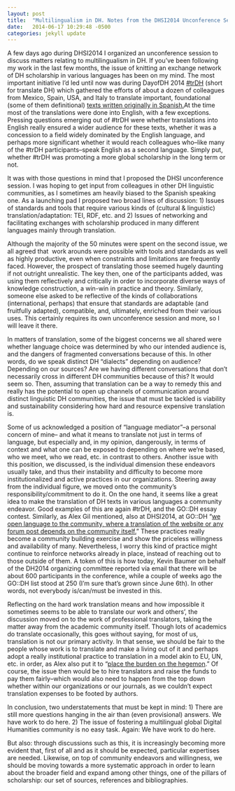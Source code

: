 ```yaml
---
layout: post
title:  "Multilingualism in DH. Notes from the DHSI2014 Unconference Session"
date:   2014-06-17 10:29:48 -0500
categories: jekyll update
---
```


A few days ago during DHSI2014 I organized an unconference session to
discuss matters relating to multilingualism in DH. If you’ve been
following my work in the last few months, the issue of knitting an
exchange network of DH scholarship in various languages has been on my
mind. The most important initiative I’d led until now was during DayofDH
2014
[\#trDH](http://dayofdh2014.matrix.msu.edu/groups/translation-group/)
(short for translate DH) which gathered the efforts of about a dozen of
colleagues from Mexico, Spain, USA, and Italy to translate important,
foundational (some of them definitional) [texts written originally in
Spanish.](http://dayofdh2014.matrix.msu.edu/redhd/)At the time most of
the translations were done into English, with a few exceptions. Pressing
questions emerging out of \#trDH were whether translations into English
really ensured a wider audience for these texts, whether it was a
concession to a field widely dominated by the English language, and
perhaps more significant whether it would reach colleagues who–like many
of the \#trDH participants–speak English as a second language. Simply
put, whether \#trDH was promoting a more global scholarship in the long
term or not.

It was with those questions in mind that I proposed the DHSI
unconference session. I was hoping to get input from colleagues in other
DH linguistic communities, as I sometimes am heavily biased to the
Spanish speaking one. As a launching pad I proposed two broad lines of
discussion: 1) Issues of standards and tools that require various kinds
of (cultural & linguistic) translation/adaptation: TEI, RDF, etc. and 2)
Issues of networking and facilitating exchanges with scholarship
produced in many different languages mainly through translation.

Although the majority of the 50 minutes were spent on the second issue,
we all agreed that  work arounds were possible with tools and standards
as well as highly productive, even when constraints and limitations are
frequently faced. However, the prospect of translating those seemed
hugely daunting if not outright unrealistic. The key then, one of the
participants added, was using them reflectively and critically in order
to incorporate diverse ways of knowledge construction, a win-win in
practice and theory. Similarly, someone else asked to be reflective of
the kinds of collaborations (international, perhaps) that ensure that
standards are adaptable (and fruitfully adapted), compatible, and,
ultimately, enriched from their various uses. This certainly requires
its own unconference session and more, so I will leave it there.

In matters of translation, some of the biggest concerns we all shared
were whether language choice was determined by who our intended audience
is, and the dangers of fragmented conversations because of this. In
other words, do we speak distinct DH “dialects” depending on audience?
Depending on our sources? Are we having different conversations that
don’t necessarily cross in different DH communities because of this? It
would seem so. Then, assuming that translation can be a way to remedy
this and really has the potential to open up channels of communication
around distinct linguistic DH communities, the issue that must be
tackled is viability and sustainability considering how hard and
resource expensive translation is.

Some of us acknowledged a position of “language mediator”–a personal
concern of mine– and what it means to translate not just in terms of
language, but especially and, in my opinion, dangerously, in terms of
context and what one can be exposed to depending on where we’re based,
who we meet, who we read, etc. in contrast to others. Another issue with
this position, we discussed, is the individual dimension these endeavors
usually take, and thus their instability and difficulty to become more
institutionalized and active practices in our organizations. Steering
away from the individual figure, we moved onto the community’s
responsibility/commitment to do it. On the one hand, it seems like a
great idea to make the translation of DH texts in various languages a
community endeavor. Good examples of this are again \#trDH, and the
GO::DH essay contest. Similarly, as Alex Gil mentioned, also at
DHSI2014, at GO::DH “[we open language to the community, where a
translation of the website or any forum post depends on the community
itself.](http://elotroalex.webfactional.com/digital-library-babel/)”
These practices really become a community building exercise and show the
priceless willingness and availability of many. Nevertheless, I worry
this kind of practice might continue to reinforce networks already in
place, instead of reaching out to those outside of them. A token of this
is how today, Kevin Baumer on behalf of the DH2014 organizing committee
reported vía email that there will be about 600 participants in the
conference, while a couple of weeks ago the GO::DH list stood at 250
(I’m sure that’s grown since June 6th). In other words, not everybody
is/can/must be invested in this.

Reflecting on the hard work translation means and how impossible it
sometimes seems to be able to translate our work and others’, the
discussion moved on to the work of professional translators, taking the
matter away from the academic community itself. Though lots of academics
do translate occasionally, this goes without saying, for most of us,
translation is not our primary activity. In that sense, we should be
fair to the people whose work is to translate and make a living out of
it and perhaps adopt a really institutional practice to translation in a
model akin to EU, UN, etc. in order, as Alex also put it to “[place the
burden on the
hegemon](http://elotroalex.webfactional.com/digital-library-babel/).” Of
course, the issue then would be to hire translators and raise the funds
to pay them fairly–which would also need to happen from the top down
whether within our organizations or our journals, as we couldn’t expect
translation expenses to be footed by authors.

In conclusion, two understatements that must be kept in mind: 1) There
are still more questions hanging in the air than (even provisional)
answers. We have work to do here. 2) The issue of fostering a
multilingual global Digital Humanities community is no easy task. Again:
We have work to do here.

But also: through discussions such as this, it is increasingly becoming
more evident that, first of all and as it should be expected, particular
expertises are needed. Likewise, on top of community endeavors and
willingness, we should be moving towards a more systematic approach in
order to learn about the broader field and expand among other things,
one of the pillars of scholarship: our set of sources, references and
bibliographies.
